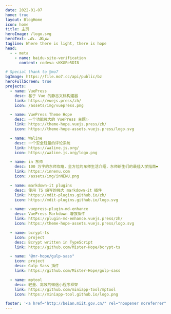 ```yaml
---
date: 2022-01-07
home: true
layout: BlogHome
icon: home
title: 主页
heroImage: /logo.svg
heroText: 𝓜𝓻. 𝓗𝓸𝓹𝓮
tagline: Where there is light, there is hope
head:
  - - meta
    - name: baidu-site-verification
      content: codeva-sKKGEe5DI8

# Special thank to @mo7
bgImage: https://file.mo7.cc/api/public/bz
heroFullScreen: true
projects:
  - name: VuePress
    desc: 基于 Vue 的静态文档构建器
    link: https://vuejs.press/zh/
    icon: /assets/img/vuepress.png

  - name: VuePress Theme Hope
    desc: 一个功能强大的 VuePress 主题✨
    link: https://theme-hope.vuejs.press/zh/
    icon: https://theme-hope-assets.vuejs.press/logo.svg

  - name: Waline
    desc: 一个安全轻量的评论系统
    link: https://waline.js.org/
    icon: https://waline.js.org/logo.png

  - name: in 东师
    desc: 100 万字的东师攻略，全方位的东师生活介绍，东师新生们的最佳入学指南❤
    link: https://innenu.com
    icon: /assets/img/inNENU.png

  - name: markdown-it plugins
    desc: 使用 TS 编写的强大 markdown-it 插件
    link: https://mdit-plugins.github.io/zh/
    icon: https://mdit-plugins.github.io/logo.svg

  - name: vuepress-plugin-md-enhance
    desc: VuePress Markdown 增强插件
    link: https://plugin-md-enhance.vuejs.press/zh/
    icon: https://theme-hope-assets.vuejs.press/logo.svg

  - name: bcrypt-ts
    icon: project
    desc: Bcrypt written in TypeScript
    link: https://github.com/Mister-Hope/bcrypt-ts

  - name: "@mr-hope/gulp-sass"
    icon: project
    desc: Gulp Sass 插件
    link: https://github.com/Mister-Hope/gulp-sass

  - name: mptool
    desc: 轻量、高效的微信小程序框架
    link: https://github.com/miniapp-tool/mptool
    icon: https://miniapp-tool.github.io/logo.png

footer: '<a href="http://beian.miit.gov.cn/" rel="noopener noreferrer" target="_blank" style="color:inherit;text-decoration:none;white-space:nowrap;">辽ICP备 18007023 号</a> / <a href="http://www.beian.gov.cn/portal/registerSystemInfo?recordcode=21030202000276" rel="noopener noreferrer" target="_blank" style="color:inherit;text-decoration:none;white-space:nowrap;"><img src="http://www.beian.gov.cn/img/ghs.png" style="width:1rem;vertical-align:middle;"> 辽公网安备 21030202000276 号</a> | <a href="/about/site.html">关于网站</a>'
---
```

